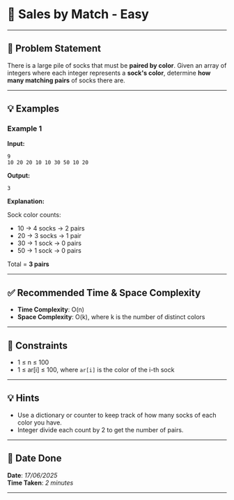 # 🧮 Sales by Match - Easy

---

## 📌 Problem Statement

There is a large pile of socks that must be **paired by color**. Given an array of integers where each integer represents a **sock's color**, determine **how many matching pairs** of socks there are.

---

## 💡 Examples

### Example 1

**Input:**
```
9
10 20 20 10 10 30 50 10 20
```

**Output:**
```
3
```

**Explanation:**

Sock color counts:
- 10 → 4 socks → 2 pairs
- 20 → 3 socks → 1 pair
- 30 → 1 sock → 0 pairs
- 50 → 1 sock → 0 pairs

Total = **3 pairs**

---

## ✅ Recommended Time & Space Complexity

- **Time Complexity**: O(n)
- **Space Complexity**: O(k), where k is the number of distinct colors

---

## 📎 Constraints

- 1 ≤ n ≤ 100  
- 1 ≤ ar[i] ≤ 100, where `ar[i]` is the color of the i-th sock

---

## 💡 Hints

- Use a dictionary or counter to keep track of how many socks of each color you have.
- Integer divide each count by 2 to get the number of pairs.

---

## 📅 Date Done

**Date**: *17/06/2025*  
**Time Taken**: *2 minutes*

---
